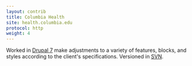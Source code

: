 ```yaml
---
layout: contrib
title: Columbia Health
site: health.columbia.edu
protocol: http
weight: 4
---
```


Worked in <a href="https://www.drupal.org/about/drupal-7" target="_blank">Drupal 7</a> make adjustments to a variety of features, blocks, and styles according to the client's specifications. Versioned in <a href="https://subversion.apache.org/" target="_blank">SVN</a>.
